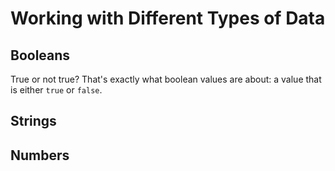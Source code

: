 # Working with Different Types of Data


## Booleans

True or not true? That's exactly what boolean values are about: a value that is either `true` or `false`.

## Strings

## Numbers

